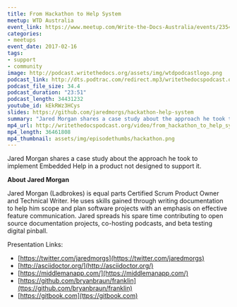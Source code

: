 ```yaml
---
title: From Hackathon to Help System
meetup: WTD Australia
event_link: https://www.meetup.com/Write-the-Docs-Australia/events/235449558/
categories:
- meetups
event_date: 2017-02-16
tags:
- support
- community
image: http://podcast.writethedocs.org/assets/img/wtdpodcastlogo.png
podcast_link: http://dts.podtrac.com/redirect.mp3/writethedocspodcast.org/from_hackathon_to_help_system.mp3
podcast_file_size: 34.4
podcast_duration: "23:51"
podcast_length: 34431232
youtube_id: kEkRWz3HCys
slides: https://github.com/jaredmorgs/hackathon-help-system
summary: "Jared Morgan shares a case study about the approach he took to implement Embedded Help in a product not designed to support it."
mp4_url: http://writethedocspodcast.org/video/from_hackathon_to_help_system.mp4
mp4_length: 36461808
mp4_thumbnail: assets/img/episodethumbs/hackathon.png
---
```


Jared Morgan shares a case study about the approach he took to implement Embedded Help in a product not designed to support it.

**About Jared Morgan**

Jared Morgan (Ladbrokes) is equal parts Certified Scrum Product Owner and Technical Writer. He uses skills gained through writing documentation to help him scope and plan software projects with an emphasis on effective feature communication. Jared spreads his spare time contributing to open source documentation projects, co-hosting podcasts, and beta testing digital pinball.

Presentation Links:

- [https://twitter.com/jaredmorgs](https://twitter.com/jaredmorgs)
- [http://asciidoctor.org/](http://asciidoctor.org/)
- [https://middlemanapp.com/](https://middlemanapp.com/)
- [https://github.com/bryanbraun/franklin](ttps://github.com/bryanbraun/franklin)
- [https://gitbook.com](ttps://gitbook.com)
